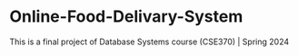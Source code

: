 # Online-Food-Delivary-System
This is a final project of Database Systems course (CSE370) | Spring 2024
